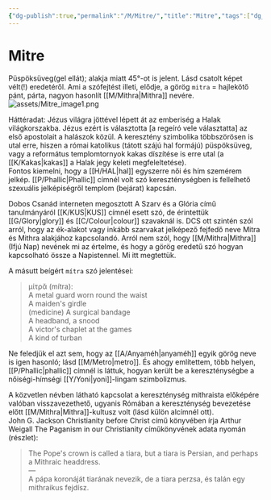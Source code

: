 ```yaml
---
{"dg-publish":true,"permalink":"/M/Mitre/","title":"Mitre","tags":["dg_uploaded","Englishtexttranslated"],"created":"2023-10-14T06:10","updated":"2023-11-10T11:05"}
---
```



# Mitre

Püspöksüveg(gel ellát); alakja miatt 45°-ot is jelent. Lásd csatolt képet vélt(!) eredetéről. Ami a szófejtést illeti, elődje, a görög `mitra` = hajlekötő pánt, párta, nagyon hasonlít [[M/Mithra\|Mithra]] nevére.  
![assets/Mitre_image1.png](/img/user/M/assets/Mitre_image1.png)  

Háttéradat: Jézus világra jöttével lépett át az emberiség a Halak világkorszakba. Jézus ezért is választotta \[a regeíró vele választatta\] az első apostolait a halászok közül. A keresztény szimbolika többszörösen is utal erre, hiszen a római katolikus (tátott szájú hal formájú) püspöksüveg, vagy a református templomtornyok kakas díszítése is erre utal (a [[K/Kakas\|kakas]] a Halak jegy keleti megfeleltetése).  
Fontos kiemelni, hogy a [[H/HAL\|hal]] egyszerre női és hím szemérem jelkép. [[P/Phallic\|Phallic]] címnél volt szó kereszténységben is fellelhető szexuális jelképiségről templom (bejárat) kapcsán.  

Dobos Csanád interneten megosztott A Szarv és a Glória című tanulmányáról [[K/KUS\|KUS]] címnél esett szó, de érintettük [[G/Glory\|glory]] és [[C/Colour\|colour]] szavaknál is. DCS ott szintén szól arról, hogy az ék-alakot vagy inkább szarvakat jelképező fejfedő neve Mitra és Mithra alakjához kapcsolandó. Arról nem szól, hogy [[M/Mithra\|Mithra]] (Ifjú Nap) nevének mi az értelme, és hogy a görög eredetű szó hogyan kapcsolható össze a Napistennel. Mi itt megtettük.  

A másutt beígért `mítra` szó jelentései:  
> μίτρᾰ (mítra):  
> A metal guard worn round the waist  
> A maiden's girdle  
> (medicine) A surgical bandage  
> A headband, a snood  
> A victor's chaplet at the games  
> A kind of turban  

Ne feledjük el azt sem, hogy az [[A/Anyaméh\|anyaméh]] egyik görög neve is igen hasonló; lásd [[M/Metro\|metro]]. És ahogy említettem, több helyen, [[P/Phallic\|phallic]] címnél is láttuk, hogyan került be a kereszténységbe a nőiségi-hímségi [[Y/Yoni\|yoni]]-lingam szimbolizmus.  

A közvetlen névben látható kapcsolat a kereszténység mithraista előképére valóban visszavezethető, ugyanis Rómában a kereszténység bevezetése előtt [[M/Mithra\|Mithra]]-kultusz volt (lásd külön alcímnél ott).  
John G. Jackson Christianity before Christ című könyvében írja Arthur Weigall The Paganism in our Christianity címűkönyvének adata nyomán (részlet):  
> The Pope's crown is called a tiara, but a tiara is Persian, and perhaps a Mithraic headdress.  
> —  
> A pápa koronáját tiarának nevezik, de a tiara perzsa, és talán egy mithraikus fejdísz.  